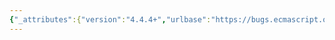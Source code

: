 ```yaml
---
{"_attributes":{"version":"4.4.4+","urlbase":"https://bugs.ecmascript.org/","maintainer":"dherman@mozilla.com"},"bug":{"bug_id":3952,"creation_ts":"2015-02-15 19:29:00 -0800","short_desc":"15.2.1.16.1: \"m\" not defined, obsolete steps?","delta_ts":"2015-02-19 19:11:03 -0800","product":"Draft for 6th Edition","component":"editorial issue","version":"Rev 33: February 12, 2015 Draft","rep_platform":"All","op_sys":"All","bug_status":"RESOLVED","resolution":"FIXED","priority":"Normal","bug_severity":"normal","everconfirmed":true,"reporter":{"uid":"jmdyck","name":"Michael Dyck"},"assigned_to":{"uid":"allen","name":"Allen Wirfs-Brock"},"long_desc":[{"commentid":12756,"comment_count":0,"who":{"uid":"jmdyck","name":"Michael Dyck"},"bug_when":"2015-02-15 19:29:49 -0800","thetext":"In 15.2.1.16.1 \"ParseModule ( sourceText ) Abstract Operation\",\nsteps 11-13 say:\n    11. Set m.[[LocalExportEntries]] to localExportEntries.\n    12. Set m.[[IndirectExportEntries]] to indirectExportEntries.\n    13. Set m.[[StarExportEntries]] to starExportEntries.\n\nbut 'm' is not defined, nor is it referenced again in the algorithm.\nSo probably delete these three steps."},{"commentid":12757,"comment_count":1,"who":{"uid":"jmdyck","name":"Michael Dyck"},"bug_when":"2015-02-15 19:45:15 -0800","thetext":"Also, step 14 says:\n    ... [[StartExportEntries]]: startExportEntries, ...\n\ns|Start|Star|\ns|start|star|"},{"commentid":12770,"comment_count":2,"who":{"uid":"allen","name":"Allen Wirfs-Brock"},"bug_when":"2015-02-16 10:08:10 -0800","thetext":"fixed in rev34 editor's draft"},{"commentid":13104,"comment_count":3,"who":{"uid":"allen","name":"Allen Wirfs-Brock"},"bug_when":"2015-02-19 19:11:03 -0800","thetext":"fixed in rev34"}]}}
---
```

